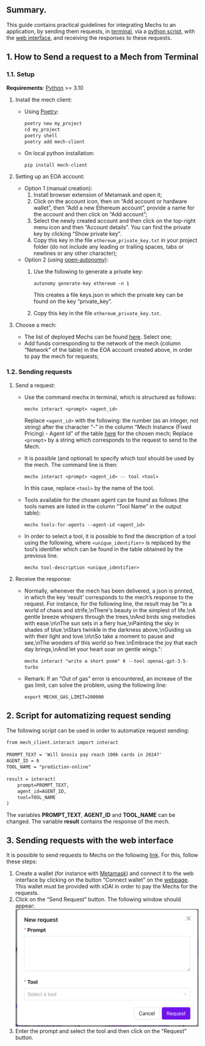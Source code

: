 ## **Summary**. 

This guide contains practical guidelines for integrating Mechs to an application, by sending them requests, in [terminal](#1-how-to-send-a-request-to-a-mech-from-terminal), via a [python script](#2-script-for-automatizing-request-sending), with the [web interface](#3-sending-requests-with-the-web-interface), and receiving the responses to these requests.  

## 1. How to Send a request to a Mech from Terminal

### 1.1. Setup

**Requirements**: [Python](https://www.python.org/) >= 3.10

1. Install the mech client: 
    - Using [Poetry](https://github.com/python-poetry/poetry): 
        ```
        poetry new my_project
        cd my_project
        poetry shell
        poetry add mech-client
        ```
    - On local python installation: 

        ```
        pip install mech-client
        ```

1. Setting up an EOA account: 
    - Option 1 (manual creation):
        1. Install browser extension of Metamask and open it; 
        2. Click on the account icon, then on “Add account or hardware wallet”, then “Add a new Ethereum account”, provide a name for the account and then click on “Add account”; 
        3. Select the newly created account and then click on the top-right menu icon and then “Account details”. You can find the private key by clicking “Show private key”. 
        4. Copy this key in the file `ethereum_private_key.txt` in your project folder (do not include any leading or trailing spaces, tabs or newlines or any other character); 
    - Option 2 (using [open-autonomy](https://github.com/valory-xyz/open-autonomy)): 
        1. Use the following to generate a private key: 
            ```
            autonomy generate-key ethereum -n 1
            ```

            This creates a file keys.json in which the private key can be found on the key “private_key”. 
        2. Copy this key in the file `ethereum_private_key.txt`.

3. Choose a mech:
    - The list of deployed Mechs can be found [here](https://github.com/valory-xyz/mech?tab=readme-ov-file#examples-of-deployed-mechs). Select one;
    - Add funds corresponding to the network of the mech (column “Network” of the table) in the EOA account created above, in order to pay the mech for requests; 

### 1.2. Sending requests

1. Send a request: 
    - Use the command mechx in terminal, which is structured as follows: 
        
        ```
        mechx interact <prompt> <agent_id>
        ```

      Replace `<agent_id>` with the following: the number (as an integer, not string) after the character “-” in the column “Mech Instance (Fixed Pricing) - Agent Id” of the table [here](https://github.com/valory-xyz/mech?tab=readme-ov-file#examples-of-deployed-mechs) for the chosen mech; 
      Replace `<prompt>` by a string which corresponds to the request to send to the Mech. 
    - It is possible (and optional) to specify which tool should be used by the mech. The command line is then:  

        ```
        mechx interact <prompt> <agent_id> -- tool <tool>
        ```

      In this case, replace `<tool>` by the name of the tool. 
    - Tools available for the chosen agent can be found as follows (the tools names are listed in the column “Tool Name” in the output table):

        ```
        mechx tools-for-agents --agent-id <agent_id>
        ```

    - In order to select a tool, it is possible to find the description of a tool using the following, where `<unique_identifier>` is replaced by the tool’s identifier which can be found in the table obtained by the previous line.  

        ```
        mechx tool-description <unique_identifier>
        ```

1. Receive the response: 
    - Normally, whenever the mech has been delivered, a json is printed, in which the key ‘result’ corresponds to the mech’s response to the request. For instance, for the following line, the result may be "In a world of chaos and strife,\nThere's beauty in the simplest of life.\nA gentle breeze whispers through the trees,\nAnd birds sing melodies with ease.\n\nThe sun sets in a fiery hue,\nPainting the sky in shades of blue.\nStars twinkle in the darkness above,\nGuiding us with their light and love.\n\nSo take a moment to pause and see,\nThe wonders of this world so free.\nEmbrace the joy that each day brings,\nAnd let your heart soar on gentle wings.": 

        ```
        mechx interact "write a short poem" 6 --tool openai-gpt-3.5-turbo
        ```

    - Remark: If an "Out of gas" error is encountered, an increase of the gas limit, can solve the problem, using the following line: 

        ```
        export MECHX_GAS_LIMIT=200000
        ```

## 2. Script for automatizing request sending

The following script can be used in order to automatize request sending:

```
from mech_client.interact import interact

PROMPT_TEXT = 'Will Gnosis pay reach 100k cards in 2024?'
AGENT_ID = 6
TOOL_NAME = "prediction-online"

result = interact(
    prompt=PROMPT_TEXT,
    agent_id=AGENT_ID,
    tool=TOOL_NAME
)
```

The variables **PROMPT_TEXT**, **AGENT_ID** and **TOOL_NAME** can be changed. The variable **result** contains the response of the mech. 

## 3. Sending requests with the web interface

It is possible to send requests to Mechs on the following [link](https://aimechs.autonolas.network/mech/0x77af31De935740567Cf4fF1986D04B2c964A786a). For this, follow these steps: 

1. Create a wallet (for instance with [Metamask](https://metamask.io/)) and connect it to the web interface by clicking on the button “Connect wallet” on the [webpage](https://aimechs.autonolas.network/mech/0x77af31De935740567Cf4fF1986D04B2c964A786a). This wallet must be provided with xDAI in order to pay the Mechs for the requests. 
2. Click on the “Send Request” button. The following window should appear:
    ![screenshot](./imgs/screenshot.png "Screenshot")
4. Enter the prompt and select the tool and then click on the “Request” button.
